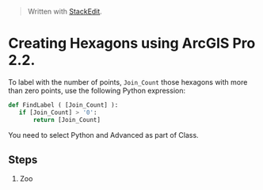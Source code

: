 


> Written with [StackEdit](https://stackedit.io/).

# Creating Hexagons using ArcGIS Pro 2.2.

To label with the number of points, `Join_Count` those hexagons with more than zero points, use the following Python expression: 
 ```python
 def FindLabel ( [Join_Count] ):
    if [Join_Count] > '0':
        return [Join_Count]
 ```
You need to select Python and Advanced as part of Class. 

## Steps

1. Zoo

<!--stackedit_data:
eyJoaXN0b3J5IjpbMTM4NTkzMDU3MSw2MzMwODAyNzNdfQ==
-->